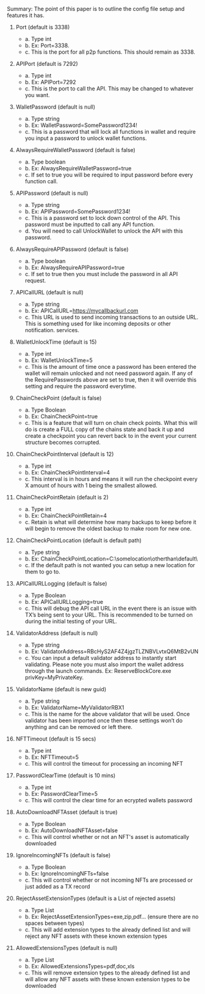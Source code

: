 Summary:
The point of this paper is to outline the config file setup and features it has.
1.	Port (default is 3338)
	+ a. Type int
	+ b. Ex: Port=3338.
	+ c. This is the port for all p2p functions. This should remain as 3338.
  
2.	APIPort (default is 7292)
	+ a.	Type int
	+ b.	Ex: APIPort=7292
	+ c.	This is the port to call the API. This may be changed to whatever you want.

3.	WalletPassword (default is null)
	+ a.	Type string
	+ b.	Ex: WalletPassword=SomePassword1234!
	+ c.	This is a password that will lock all functions in wallet and require you input a password to unlock wallet functions.

4.	AlwaysRequireWalletPassword (default is false)
	+ a.	Type boolean
	+ b.	Ex: AlwaysRequireWalletPassword=true
	+ c.	If set to true you will be required to input password before every function call. 

5.	APIPassword (default is null)
	+ a.	Type string
	+ b.	Ex: APIPassword=SomePassword1234!
	+ c.	This is a password set to lock down control of the API. This password must be inputted to call any API function.
	+ d.    You will need to call UnlockWallet to unlock the API with this password.

6.	AlwaysRequireAPIPassword (default is false)
	+ a.	Type boolean
	+ b.	Ex: AlwaysRequireAPIPassword=true
	+ c.	If set to true then you must include the password in all API request.

7.	APICallURL (default is null)
	+ a.	Type string
	+ b.	Ex: APICallURL=https://mycallbackurl.com
	+ c.	This URL is used to send incoming transactions to an outside URL. This is something used for like incoming deposits or other notification. services.

8.	WalletUnlockTime (default is 15)
	+ a.	Type int
	+ b.	Ex: WalletUnlockTime=5
	+ c.	This is the amount of time once a password has been entered the wallet will remain unlocked and not need password again. If any of the RequirePasswords above are set to true, then it will override this setting and require the password everytime. 

9.	ChainCheckPoint (default is false)
	+ a.	Type Boolean
	+ b.	Ex: ChainCheckPoint=true
	+ c.	This is a feature that will turn on chain check points. What this will do is create a FULL copy of the chains state and back it up and create a checkpoint you can revert back to in the event your current structure becomes corrupted. 

10.	ChainCheckPointInterval (default is 12)
	+ a.	Type int
	+ b.	Ex: ChainCheckPointInterval=4
	+ c.	This interval is in hours and means it will run the checkpoint every X amount of hours with 1 being the smallest allowed.

11.	ChainCheckPointRetain (default is 2)
	+ a.	Type int
	+ b.	Ex: ChainCheckPointRetain=4
	+ c.	Retain is what will determine how many backups to keep before it will begin to remove the oldest backup to make room for new one.

12.	ChainCheckPointLocation (default is default path)
	+ a.	Type string
	+ b.	Ex: ChainCheckPointLocation=C:\somelocation\otherthan\default\
	+ c.	If the default path is not wanted you can setup a new location for them to go to.

13.	APICallURLLogging (default is false)
	+ a.	Type Boolean
	+ b.	Ex: APICallURLLogging=true 
	+ c.	This will debug the API call URL in the event there is an issue with TX’s being sent to your URL. This is recommended to be turned on during the initial testing of your URL.

14.	ValidatorAddress (default is null)
	+ a.	Type string
	+ b.	Ex: ValidatorAddress=RBcHyS2AF4Z4jgzTLZNBVLvtxQ6MtB2vUN
	+ c.	You can input a default validator address to instantly start validating. Please note you must also import the wallet address through the launch commands. Ex: ReserveBlockCore.exe privKey=MyPrivateKey.

15.	ValidatorName (default is new guid)
	+ a.	Type string
	+ b.	Ex: ValidatorName=MyValidatorRBX1
	+ c.	This is the name for the above validator that will be used. Once validator has been imported once then these settings won’t do anything and can be removed or left there. 

16.	NFTTimeout (default is 15 secs)
	+ a.	Type int
	+ b.	Ex: NFTTimeout=5
	+ c.	This will control the timeout for processing an incoming NFT 

17.	PasswordClearTime (default is 10 mins)
	+ a.	Type int
	+ b.	Ex: PasswordClearTime=5
	+ c.	This will control the clear time for an ecrypted wallets password

18.	AutoDownloadNFTAsset (default is true)
	+ a.	Type Boolean
	+ b.	Ex: AutoDownloadNFTAsset=false
	+ c.	This will control whether or not an NFT's asset is automatically downloaded

19.	IgnoreIncomingNFTs (default is false)
	+ a.	Type Boolean
	+ b.	Ex: IgnoreIncomingNFTs=false
	+ c.	This will control whether or not incoming NFTs are processed or just added as a TX record

20.	RejectAssetExtensionTypes (default is a List of rejected assets)
	+ a.	Type List<string>
	+ b.	Ex: RejectAssetExtensionTypes=exe,zip,pdf... (ensure there are no spaces between types)
	+ c.	This will add extension types to the already defined list and will reject any NFT assets with these known extension types


21.	AllowedExtensionsTypes (default is null)
	+ a.	Type List<string>
	+ b.	Ex: AllowedExtensionsTypes=pdf,doc,xls
	+ c.	This will remove extension types to the already defined list and will allow any NFT assets with these known extension types to be downloaded
